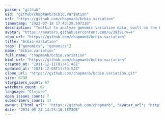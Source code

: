 ```yaml
---
parser: "github"
uid: "github/chapmanb/bcbio.variation"
url: "https://github.com/chapmanb/bcbio.variation"
timestamp: "2022-07-18 17:43:29.597210"
description: "Toolkit to analyze genomic variation data, built on the GATK with Clojure"
avatar: "https://avatars.githubusercontent.com/u/39391?v=4"
repo_url: "https://github.com/chapmanb/bcbio.variation"
title: "bcbio‑variation"
tags: ["genomics", "genomics"]
name: "bcbio.variation"
full_name: "chapmanb/bcbio.variation"
html_url: "https://github.com/chapmanb/bcbio.variation"
created_at: "2011-12-11T01:41:48Z"
updated_at: "2021-12-08T11:53:52Z"
clone_url: "https://github.com/chapmanb/bcbio.variation.git"
size: 6738
stargazers_count: 67
watchers_count: 67
language: "Clojure"
open_issues_count: 7
subscribers_count: 17
owner: {"html_url": "https://github.com/chapmanb", "avatar_url": "https://avatars.githubusercontent.com/u/39391?v=4", "login": "chapmanb", "type": "User"}
date: "2024-08-24 14:23:10.157305"
---
```

